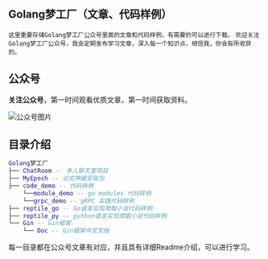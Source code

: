 ## Golang梦工厂（文章、代码样例）

`这里重要存储Golang梦工厂公众号里面的文章和代码样例，有需要的可以进行下载。`
`欢迎关注Golang梦工厂公众号，我会定期发布学习文章，深入每一个知识点，相信我，你会有所收获的。`

## 公众号

**关注公众号**，第一时间观看优质文章，第一时间获取资料。

![公众号图片](https://song-oss.oss-cn-beijing.aliyuncs.com/wx/qrcode_for_gh_efed4775ba73_258.jpg)


## 目录介绍


``` lua
Golang梦工厂
├── ChatRoom -- 多人聊天室项目
├── MyEpoch -- 论文神器安装包
├── code_demo -- 代码样例
	└──module_demo -- go modules 代码样例
	└──grpc_demo -- gRPC 实践代码样例
├── reptile_go -- Go语言实现爬取小说代码样例
├── reptile_py -- python语言实现爬取小说代码样例
└── Gin -- Gin框架
	└── Doc -- Gin框架中文文档
```

每一目录都在公众号文章有对应，并且具有详细Readme介绍，可以进行学习。